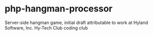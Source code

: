 # php-hangman-processor
Server-side hangman game, initial draft attributable to work at Hyland Software, Inc. Hy-Tech Club coding club
